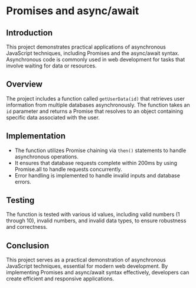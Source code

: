 # Promises and async/await

## Introduction
This project demonstrates practical applications of asynchronous JavaScript techniques, including Promises and the async/await syntax. Asynchronous code is commonly used in web development for tasks that involve waiting for data or resources.

## Overview
The project includes a function called `getUserData(id)` that retrieves user information from multiple databases asynchronously. The function takes an `id` parameter and returns a Promise that resolves to an object containing specific data associated with the user.

## Implementation
- The function utilizes Promise chaining via `then()` statements to handle asynchronous operations.
- It ensures that database requests complete within 200ms by using Promise.all to handle requests concurrently.
- Error handling is implemented to handle invalid inputs and database errors.

## Testing
The function is tested with various id values, including valid numbers (1 through 10), invalid numbers, and invalid data types, to ensure robustness and correctness.

## Conclusion
This project serves as a practical demonstration of asynchronous JavaScript techniques, essential for modern web development. By implementing Promises and async/await syntax effectively, developers can create efficient and responsive applications.
